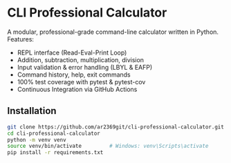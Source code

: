 # CLI Professional Calculator

A modular, professional-grade command-line calculator written in Python.  
Features:
- REPL interface (Read-Eval-Print Loop)
- Addition, subtraction, multiplication, division
- Input validation & error handling (LBYL & EAFP)
- Command history, help, exit commands
- 100% test coverage with pytest & pytest-cov
- Continuous Integration via GitHub Actions

## Installation

```bash
git clone https://github.com/ar2369git/cli-professional-calculator.git
cd cli-professional-calculator
python -m venv venv
source venv/bin/activate         # Windows: venv\Scripts\activate
pip install -r requirements.txt
